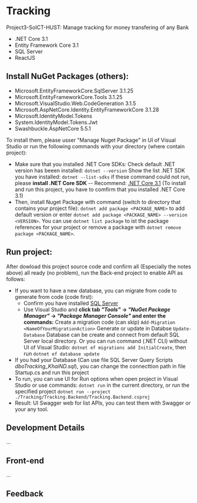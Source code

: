 # Tracking
Project3-SoICT-HUST: Manage tracking for money transfering of any Bank
- .NET Core 3.1
- Entity Framework Core 3.1
- SQL Server
- ReactJS

## Install NuGet Packages (others):
- Microsoft.EntityFrameworkCore.SqlServer 3.1.25
- Microsoft.EntityFrameworkCore.Tools 3.1.25
- Microsoft.VisualStudio.Web.CodeGeneration 3.1.5
- Microsoft.AspNetCore.Identity.EntityFrameworkCore 3.1.28
- Microsoft.IdentityModel.Tokens
- System.IdentityModel.Tokens.Jwt
- Swashbuckle.AspNetCore 5.5.1

To install them, please usser "Manage Nuget Package" in UI of Visual Studio or run the following commands with your directory (where contain project):
- Make sure that you installed .NET Core SDKs:
  Check default .NET version has beeen installed: ``dotnet --version``
  Show the list .NET SDK you have installed:  ``dotnet --list-sdks``
  if these command could not run, please **install .NET Core SDK**
   -- Recommend: [.NET Core 3.1](https://dotnet.microsoft.com/en-us/download/dotnet/3.1)
(To install and run this project, you have to comfirm that you installed .NET Core 3.1)
- Then, install Nuget Package with command (switch to directory that contains your project file): ``dotnet add package <PACKAGE_NAME>`` to add default version or enter ``dotnet add package <PACKAGE_NAME> --version <VERSION>``. You can use ``dotnet list package`` to ist the package references for your project or remove a package with ``dotnet remove package <PACKAGE_NAME>``.

## Run project:
After dowload this project source code and confirm all (Especially the notes above) all ready (no problem), run the Back-end project to enable API as follows:
- If you want to have a new database, you can migrate from code to generate from code (code first):
  - Confirm you have installed [SQL Server](https://www.microsoft.com/en-us/sql-server/sql-server-downloads)
  - Use Visual Studio and **click tab *"Tools"* -> *"NuGet Package Manager"* -> *"Package Manager Console"* and enter the commands:**
    Create a migration code (can skip) ``Add-Migration <NameOfYourMigrationAction>``
    Generate or update in Databse ``Update-Database``
    Database can be create and connect from default SQL Server local directory. Or you can run command (.NET CLI) without UI of Visual Studio: ``dotnet ef migrations add InitialCreate``, then run ``dotnet ef database update``
- If you had your Database (Can use file SQL Server Query Scripts *dboTracking_KhaiND.sql*), you can change the connecttion path in file Startup.cs and run this project
- To run, you can use UI for Run options when open project in Visual Studio or use commands: ``dotnet run`` in the current directory, or run the specified project ``dotnet run --project ./Tracking/Tracking.Backend/Tracking.Backend.csproj``
- Result: UI Swagger web for list APIs, you can test them with Swagger or your any tool.

## Development Details
...
## Front-end
...
## Feedback

